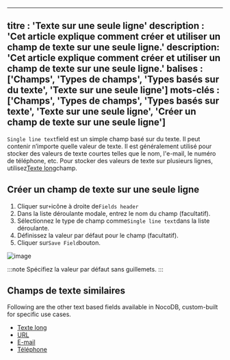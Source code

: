 ***

titre : 'Texte sur une seule ligne'
description : 'Cet article explique comment créer et utiliser un champ de texte sur une seule ligne.'
description: 'Cet article explique comment créer et utiliser un champ de texte sur une seule ligne.'
balises : \['Champs', 'Types de champs', 'Types basés sur du texte', 'Texte sur une seule ligne']
mots-clés : \['Champs', 'Types de champs', 'Types basés sur texte', 'Texte sur une seule ligne', 'Créer un champ de texte sur une seule ligne']
-----------------------------------------------------------------------------------------------------------------------------------------------

`Single line text`field est un simple champ basé sur du texte. Il peut contenir n’importe quelle valeur de texte. Il est généralement utilisé pour stocker des valeurs de texte courtes telles que le nom, l'e-mail, le numéro de téléphone, etc. Pour stocker des valeurs de texte sur plusieurs lignes, utilisez[Texte long](020.long-text.md)champ.

## Créer un champ de texte sur une seule ligne

1. Cliquer sur`+`icône à droite de`Fields header`
2. Dans la liste déroulante modale, entrez le nom du champ (facultatif).
3. Sélectionnez le type de champ comme`Single line text`dans la liste déroulante.
4. Définissez la valeur par défaut pour le champ (facultatif).
5. Cliquer sur`Save Field`bouton.

![image](/img/v2/fields/types/singlelinetext.png)

:::note
Spécifiez la valeur par défaut sans guillemets.
:::

## Champs de texte similaires

Following are the other text based fields available in NocoDB, custom-built for specific use cases.

* [Texte long](020.long-text.md)
* [URL](050.url.md)
* [E-mail](030.email.md)
* [Téléphone](040.phonenumber.md)
